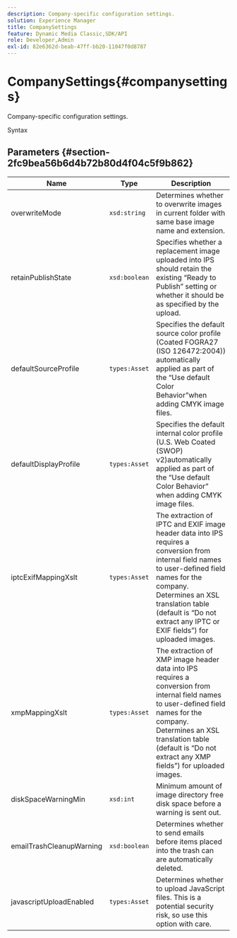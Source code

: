 ```yaml
---
description: Company-specific configuration settings.
solution: Experience Manager
title: CompanySettings
feature: Dynamic Media Classic,SDK/API
role: Developer,Admin
exl-id: 82e6362d-beab-47ff-bb20-11047f0d8787
---
```

# CompanySettings{#companysettings}

Company-specific configuration settings.

 Syntax 

## Parameters {#section-2fc9bea56b6d4b72b80d4f04c5f9b862}

|  Name  | Type  | Description  |
|---|---|---|
|  overwriteMode  | `xsd:string`  | Determines whether to overwrite images in current folder with same base image name and extension.  |
|  retainPublishState  | `xsd:boolean`  | Specifies whether a replacement image uploaded into IPS should retain the existing “Ready to Publish” setting or whether it should be as specified by the upload.  |
|  defaultSourceProfile  | `types:Asset`  | Specifies the default source color profile (Coated FOGRA27 (ISO 126472:2004)) automatically applied as part of the “Use default Color Behavior”when adding CMYK image files.  |
|  defaultDisplayProfile  | `types:Asset`  | Specifies the default internal color profile (U.S. Web Coated (SWOP) v2)automatically applied as part of the “Use default Color Behavior” when adding CMYK image files.  |
|  iptcExifMappingXslt  | `types:Asset`  | The extraction of IPTC and EXIF image header data into IPS requires a conversion from internal field names to user-defined field names for the company. Determines an XSL translation table (default is “Do not extract any IPTC or EXIF fields”) for uploaded images.  |
|  xmpMappingXslt  | `types:Asset`  | The extraction of XMP image header data into IPS requires a conversion from internal field names to user-defined field names for the company. Determines an XSL translation table (default is “Do not extract any XMP fields”) for uploaded images.  |
|  diskSpaceWarningMin  | `xsd:int`  | Minimum amount of image directory free disk space before a warning is sent out.  |
|  emailTrashCleanupWarning  | `xsd:boolean`  | Determines whether to send emails before items placed into the trash can are automatically deleted.  |
|  javascriptUploadEnabled  | `types:Asset`  | Determines whether to upload JavaScript files. This is a potential security risk, so use this option with care.  |

